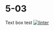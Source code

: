 # 5-03
Text box test
[![linter](https://github.com/<OWNER>/<REPOSITORY>/workflows/linter/badge.svg)](https://github.com/marketplace/actions/super-linter)
